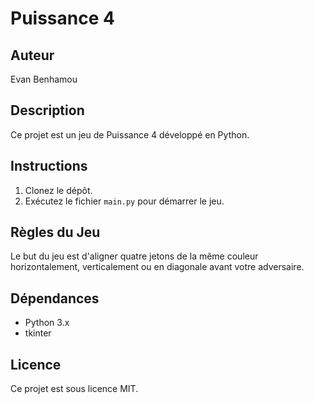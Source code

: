 # Puissance 4

## Auteur
Evan Benhamou

## Description
Ce projet est un jeu de Puissance 4 développé en Python.

## Instructions
1. Clonez le dépôt.
2. Exécutez le fichier `main.py` pour démarrer le jeu.

## Règles du Jeu
Le but du jeu est d'aligner quatre jetons de la même couleur horizontalement, verticalement ou en diagonale avant votre adversaire.

## Dépendances
- Python 3.x
- tkinter

## Licence
Ce projet est sous licence MIT.